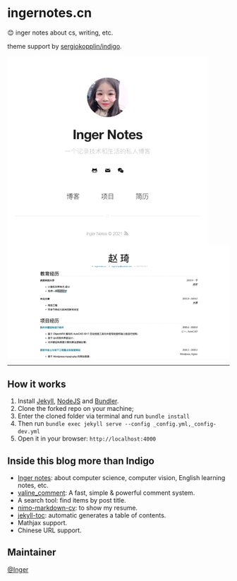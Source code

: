 # ingernotes.cn
:blush: inger notes about cs, writing, etc.

theme support by [sergiokopplin/indigo](https://github.com/sergiokopplin/indigo).

<img src="./assets/images/screenshot-home-page.png" alt="screenshots-homepage" style="zoom:75%;" div align=center />

<img src="./assets/images/screenshot-resume.png" alt="screenshots-resume" style="zoom:50%;" div align = center />

---

## How it works

1. Install [Jekyll](https://jekyllrb.com/), [NodeJS](https://nodejs.org/) and [Bundler](https://bundler.io/).
2. Clone the forked repo on your machine;
3. Enter the cloned folder via terminal and run `bundle install` 
4. Then run `bundle exec jekyll serve --config _config.yml,_config-dev.yml`
5. Open it in your browser: `http://localhost:4000`

## Inside this blog more than Indigo

- [Inger notes](./posts): about computer science, computer vision, English learning notes, etc.
- [valine_comment](https://github.com/xCss/Valine): A fast, simple & powerful comment system.
- A search tool: find items by post title.
- [nimo-markdown-cv](https://github.com/wodeni/nimo-markdown-cv): to show my resume.
- [jekyll-toc](https://github.com/toshimaru/jekyll-toc): automatic generates a table of contents.
- Mathjax support.
- Chinese URL support.

## Maintainer

[@Inger](https://github.com/inger-chao)

